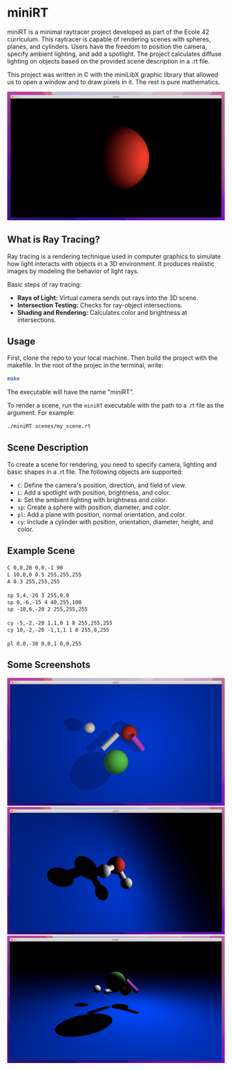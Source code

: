 # miniRT

miniRT is a minimal raytracer project developed as part of the Ecole 42 curriculum. This raytracer is capable of rendering scenes with spheres, planes, and cylinders. Users have the freedom to position the camera, specify ambient lighting, and add a spotlight. The project calculates diffuse lighting on objects based on the provided scene description in a .rt file.

This project was written in C with the miniLibX graphic library that allowed us to open a window and to draw pixels in it. The rest is pure mathematics.

![screenshot1](screenshots/screenshot1.png)

## What is Ray Tracing?

Ray tracing is a rendering technique used in computer graphics to simulate how light interacts with objects in a 3D environment. It produces realistic images by modeling the behavior of light rays.

Basic steps of ray tracing:
- **Rays of Light:** Virtual camera sends out rays into the 3D scene.
- **Intersection Testing:** Checks for ray-object intersections.
- **Shading and Rendering:** Calculates color and brightness at intersections.

## Usage

First, clone the repo to your local machine. Then build the project with the makefile. In the root of the projec in the terminal, write:
```bash
make
```
The executable will have the name "miniRT".

To render a scene, run the `miniRT` executable with the path to a .rt file as the argument. For example:

```bash
./miniRT scenes/my_scene.rt
```

## Scene Description

To create a scene for rendering, you need to specify camera, lighting and basic shapes in a .rt file. The following objects are supported:

- `C`: Define the camera's position, direction, and field of view.
- `L`: Add a spotlight with position, brightness, and color.
- `A`: Set the ambient lighting with brightness and color.
- `sp`: Create a sphere with position, diameter, and color.
- `pl`: Add a plane with position, normal orientation, and color.
- `cy`: Include a cylinder with position, orientation, diameter, height, and color.

## Example Scene
```plaintext
C 0,0,20 0,0,-1 90
L 10,0,0 0.5 255,255,255
A 0.3 255,255,255

sp 5,4,-20 3 255,0,0
sp 0,-6,-15 4 40,255,100
sp -10,6,-20 2 255,255,255

cy -5,-2,-20 1,1,0 1 8 255,255,255
cy 10,-2,-20 -1,1,1 1 8 255,0,255

pl 0,0,-30 0,0,1 0,0,255
```

## Some Screenshots
![screenshot2](screenshots/screenshot2.png)
![screenshot3](screenshots/screenshot3.png)
![screenshot4](screenshots/screenshot4.png)